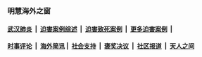 
### 明慧海外之窗

####  [武汉肺炎](indexes/365.md?t=07171200) &nbsp;|&nbsp;  [迫害案例综述](indexes/328.md?t=07171200) &nbsp;|&nbsp; [迫害致死案例](indexes/277.md?t=07171200)  &nbsp;|&nbsp; [更多迫害案例](indexes/81.md?t=07171200)  &nbsp;|&nbsp; 
####  [时事评论](indexes/19.md?t=07171200) &nbsp;|&nbsp; [海外简讯](indexes/245.md?t=07171200)&nbsp;|&nbsp;  [社会支持](indexes/140.md?t=07171200) &nbsp;|&nbsp; [褒奖决议](indexes/282.md?t=07171200) &nbsp;|&nbsp; [社区报道](indexes/91.md?t=07171200)  &nbsp;|&nbsp; [天人之间](indexes/78.md?t=07171200) 

